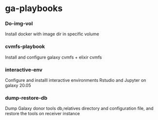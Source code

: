 # ga-playbooks

### Do-img-vol

Install docker with image dir in specific volume

### cvmfs-playbook

Install and configure galaxy cvmfs + elixir cvmfs

### interactive-env

Configure and installl interactive environments Rstudio and Jupyter on galaxy 20.05

### dump-restore-db

Dump Galaxy donor tools db,relatives directory and configuration file, and restore the tools on 
receiver instance

